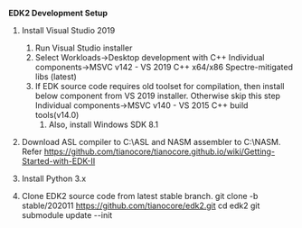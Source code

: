 
**EDK2 Development Setup**
1) Install Visual Studio 2019
    1) Run Visual Studio installer
    1) Select 
       Workloads->Desktop development with C++
       Individual components->MSVC v142 - VS 2019 C++ x64/x86 Spectre-mitigated libs (latest)
    1) If EDK source code requires old toolset for compilation, then install below component from VS 2019 installer. Otherwise skip this step
        Individual components->MSVC v140 - VS 2015 C++ build tools(v14.0)
        1) Also, install Windows SDK 8.1

1) Download ASL compiler to C:\ASL and NASM assembler to C:\NASM.
    Refer https://github.com/tianocore/tianocore.github.io/wiki/Getting-Started-with-EDK-II
	 
1) Install Python 3.x

1) Clone EDK2 source code from latest stable branch.
    git clone -b stable/202011 https://github.com/tianocore/edk2.git
    cd edk2
    git submodule update --init
